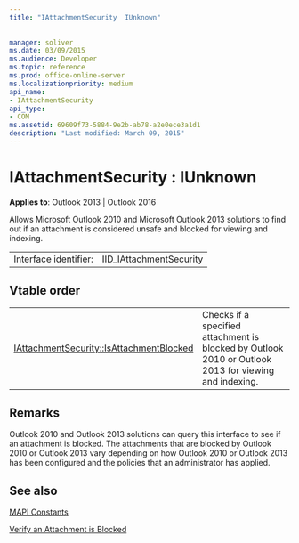 ```yaml
---
title: "IAttachmentSecurity  IUnknown"
 
 
manager: soliver
ms.date: 03/09/2015
ms.audience: Developer
ms.topic: reference
ms.prod: office-online-server
ms.localizationpriority: medium
api_name:
- IAttachmentSecurity
api_type:
- COM
ms.assetid: 69609f73-5884-9e2b-ab78-a2e0ece3a1d1
description: "Last modified: March 09, 2015"
---
```


# IAttachmentSecurity : IUnknown

  
  
**Applies to**: Outlook 2013 | Outlook 2016 
  
Allows Microsoft Outlook 2010 and Microsoft Outlook 2013 solutions to find out if an attachment is considered unsafe and blocked for viewing and indexing.
  
|||
|:-----|:-----|
|Interface identifier:  <br/> |IID_IAttachmentSecurity  <br/> |
   
## Vtable order

|||
|:-----|:-----|
|[IAttachmentSecurity::IsAttachmentBlocked](iattachmentsecurity-isattachmentblocked.md) <br/> |Checks if a specified attachment is blocked by Outlook 2010 or Outlook 2013 for viewing and indexing. |
   
## Remarks

Outlook 2010 and Outlook 2013 solutions can query this interface to see if an attachment is blocked. The attachments that are blocked by Outlook 2010 or Outlook 2013 vary depending on how Outlook 2010 or Outlook 2013 has been configured and the policies that an administrator has applied.
  
## See also



[MAPI Constants](mapi-constants.md)
  
[Verify an Attachment is Blocked](how-to-verify-an-attachment-is-blocked.md)

